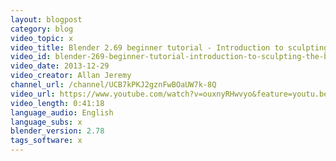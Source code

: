 ```yaml
---
layout: blogpost
category: blog
video_topic: x
video_title: Blender 2.69 beginner tutorial - Introduction to sculpting (the brushes)
video_id: blender-269-beginner-tutorial-introduction-to-sculpting-the-brushes
video_date: 2013-12-29
video_creator: Allan Jeremy
channel_url: /channel/UCB7kPKJ2gznFwBOaUW7k-8Q
video_url: https://www.youtube.com/watch?v=ouxnyRHwvyo&feature=youtu.be
video_length: 0:41:18
language_audio: English
language_subs: x
blender_version: 2.78
tags_software: x
---
```

